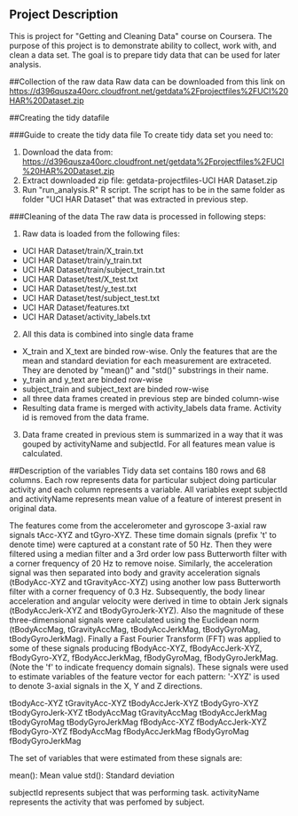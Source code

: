 ## Project Description
This is project for "Getting and Cleaning Data" course on Coursera. The purpose of this project is to demonstrate ability to collect, work with, and clean a data set. The goal is to prepare tidy data that can be used for later analysis.

##Collection of the raw data
Raw data can be downloaded from this link on https://d396qusza40orc.cloudfront.net/getdata%2Fprojectfiles%2FUCI%20HAR%20Dataset.zip

##Creating the tidy datafile

###Guide to create the tidy data file
To create tidy data set you need to:
1. Download the data from: https://d396qusza40orc.cloudfront.net/getdata%2Fprojectfiles%2FUCI%20HAR%20Dataset.zip
2. Extract downloaded zip file: getdata-projectfiles-UCI HAR Dataset.zip
3. Run "run_analysis.R" R script. The script has to be in the same folder as folder "UCI HAR Dataset" that was extracted in previous step.

###Cleaning of the data
The raw data is processed in following steps:
1. Raw data is loaded from the following files:
  * UCI HAR Dataset/train/X_train.txt
  * UCI HAR Dataset/train/y_train.txt
  * UCI HAR Dataset/train/subject_train.txt
  * UCI HAR Dataset/test/X_test.txt
  * UCI HAR Dataset/test/y_test.txt
  * UCI HAR Dataset/test/subject_test.txt
  * UCI HAR Dataset/features.txt
  * UCI HAR Dataset/activity_labels.txt
2. All this data is combined into single data frame
  * X_train and X_text are binded row-wise. Only the features that are the mean and standard deviation for each measurement are extraceted. They are denoted by "mean()" and "std()" substrings in their name.
  * y_train and y_text are binded row-wise
  * subject_train and subject_text are binded row-wise
  * all three data frames created in previous step are binded column-wise
  * Resulting data frame is merged with activity_labels data frame. Activity id is removed from the data frame.
3. Data frame created in previous stem is summarized in a way that it was gouped by activityName and subjectId. For all features mean value is calculated.

##Description of the variables
Tidy data set contains 180 rows and 68 columns. Each row represents data for particular subject doing particular activity and each column represents a variable. All variables exept subjectId and activityName represents mean value of a feature of interest present in original data.

The features come from the accelerometer and gyroscope 3-axial raw signals tAcc-XYZ and tGyro-XYZ. These time domain signals (prefix 't' to denote time) were captured at a constant rate of 50 Hz. Then they were filtered using a median filter and a 3rd order low pass Butterworth filter with a corner frequency of 20 Hz to remove noise. Similarly, the acceleration signal was then separated into body and gravity acceleration signals (tBodyAcc-XYZ and tGravityAcc-XYZ) using another low pass Butterworth filter with a corner frequency of 0.3 Hz. Subsequently, the body linear acceleration and angular velocity were derived in time to obtain Jerk signals (tBodyAccJerk-XYZ and tBodyGyroJerk-XYZ). Also the magnitude of these three-dimensional signals were calculated using the Euclidean norm (tBodyAccMag, tGravityAccMag, tBodyAccJerkMag, tBodyGyroMag, tBodyGyroJerkMag). Finally a Fast Fourier Transform (FFT) was applied to some of these signals producing fBodyAcc-XYZ, fBodyAccJerk-XYZ, fBodyGyro-XYZ, fBodyAccJerkMag, fBodyGyroMag, fBodyGyroJerkMag. (Note the 'f' to indicate frequency domain signals). These signals were used to estimate variables of the feature vector for each pattern: '-XYZ' is used to denote 3-axial signals in the X, Y and Z directions.

tBodyAcc-XYZ
tGravityAcc-XYZ
tBodyAccJerk-XYZ
tBodyGyro-XYZ
tBodyGyroJerk-XYZ
tBodyAccMag
tGravityAccMag
tBodyAccJerkMag
tBodyGyroMag
tBodyGyroJerkMag
fBodyAcc-XYZ
fBodyAccJerk-XYZ
fBodyGyro-XYZ
fBodyAccMag
fBodyAccJerkMag
fBodyGyroMag
fBodyGyroJerkMag

The set of variables that were estimated from these signals are: 

mean(): Mean value
std(): Standard deviation

subjectId represents subject that was performing task. activityName represents the activity that was perfomed by subject.

